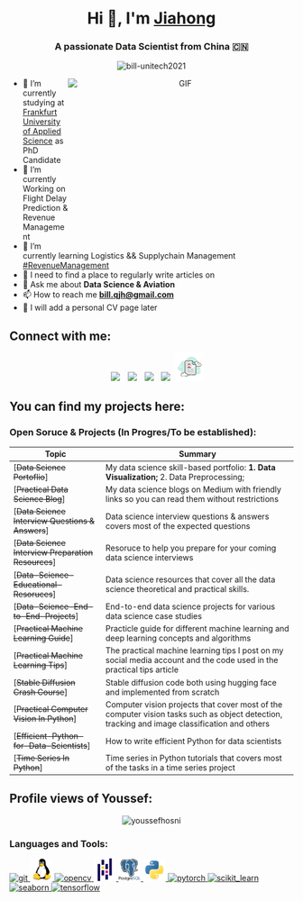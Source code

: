 <h1 align="center">Hi 👋, I'm <a href="https://bill-unitech2021.github.io/Me.io/" target="blank">
Jiahong</a></h1>
<h3 align="center">A passionate Data Scientist from China 🇨🇳</h3>

<p align="center"> <img src="https://komarev.com/ghpvc/?username=bill-unitech2021&label=Profile%20views&color=0e75b6&style=flat" alt="bill-unitech2021" /> </p>

<a target="_blank" align="center">
  <img align="right" top="500" height="300" width="400" alt="GIF" src="https://media.giphy.com/media/SWoSkN6DxTszqIKEqv/giphy.gif">
</a>

- 🔭 I’m currently studying at <a href="https://www.frankfurt-university.de/" target="blank">Frankfurt University of Applied Science</a> as PhD Candidate
- 🌱 I’m currently Working on Flight Delay Prediction & Revenue Management
- 🌱 I’m currently learning Logistics && Supplychain Management <a href="https://github.com/topics/revenue-management" target="blank">#RevenueManagement</a>
- 📝 I need to find a place to regularly write articles on
- 💬 Ask me about **Data Science & Aviation**
- 📫 How to reach me **bill.qjh@gmail.com**
- 📄 I will add a personal CV page later

## Connect with me:

<p align="center">

<div align="center"  class="icons-social" style="margin-left: 10px;">
        <a style="margin-left: 10px;"  target="_blank" href="https://www.linkedin.com/in/jiahong-que-215428258/">
			<img src="https://img.icons8.com/doodle/40/000000/linkedin--v2.png"></a>
        <a style="margin-left: 10px;" target="_blank" href="https://github.com/bill-unitech2021">
		    <img src="https://img.icons8.com/doodle/40/000000/github--v1.png"></a>
        <a style="margin-left: 10px;" target="_blank" href="https://www.instagram.com/bill_qjh1987/">
			<img src="https://img.icons8.com/doodle/40/000000/instagram-new--v2.png"></a>
		<a style="margin-left: 10px;" target="_blank" href="https://www.youtube.com/channel/UCtU_gOiBfRhC-Pi1rJ-fRUA">
			<img src="https://img.icons8.com/doodle/1x/youtube--v2.png" ></a>
		<a style="margin-left: 5px;" target="_blank" href="https://google.com">
			<img src="https://github.com/bill-unitech2021/bill-unitech2021/blob/main/icons8-resume-100.png?raw=true" ></a>
      </div>

</p>

## You can find my projects here:

<h3 align="left"> Open Soruce & Projects (In Progres/To be established):</h3>


| Topic                                              | Summary                                                                                                                                      |
| -------------------------------------------------- | -------------------------------------------------------------------------------------------------------------------------------------------- |
| [~~Data Science Portoflio~~]                       | My data science skill-based portfolio: **1. Data Visualization;** 2. Data Preprocessing;                                                                                                        |
| [~~Practical Data Science Blog~~]                  | My data science blogs on Medium with friendly links so you can read them without restrictions                                                |
| [~~Data Science Interview Questions & Answers~~]   | Data science interview questions & answers covers most of the expected questions                                                             |
| [~~Data Science Interview Preparation Resources~~] | Resoruce to help you prepare for your coming data science interviews                                                                         |
| [~~Data-Science-Educational-Resoruces~~]           | Data science resources that cover all the data science theoretical and practical skills.                                                     |
| [~~Data-Science-End-to-End-Projects~~]             | End-to-end data science projects for various data science case studies                                                                       |
| [~~Practical Machine Learning Guide~~]             | Practicle guide for different machine learning and deep learning concepts and algorithms                                                     |
| [~~Practical Machine Learning Tips~~]              | The practical machine learning tips I post on my social media account and the code used in the practical tips article                        |
| [~~Stable Diffusion Crash Course~~]                | Stable diffusion code both using hugging face and implemented from scratch                                                                   |
| [~~Practical Computer Vision In Python~~]          | Computer vision projects that cover most of the computer vision tasks such as object detection, tracking and image classification and others |
| [~~Efficient-Python-for-Data-Scientists~~]         | How to write efficient Python for data scientists                                                                                            |
| [~~Time Series In Python~~]                        | Time series in Python tutorials that covers most of the tasks in a time series project                                                       |

## Profile views of Youssef:

<p align="center"> <img src="https://komarev.com/ghpvc/?username=youssefhosni&label=Profile%20views&color=0e75b6&style=flat" alt="youssefhosni" /> </p>

<h3 align="left">Languages and Tools:</h3>
<p align="left">  <a href="https://git-scm.com/" target="_blank" rel="noreferrer"> <img src="https://www.vectorlogo.zone/logos/git-scm/git-scm-icon.svg" alt="git" width="40" height="40"/> </a> <a href="https://www.linux.org/" target="_blank" rel="noreferrer"> <img src="https://raw.githubusercontent.com/devicons/devicon/master/icons/linux/linux-original.svg" alt="linux" width="40" height="40"/> </a> <a href="https://opencv.org/" target="_blank" rel="noreferrer"> <img src="https://www.vectorlogo.zone/logos/opencv/opencv-icon.svg" alt="opencv" width="40" height="40"/> </a> <a href="https://pandas.pydata.org/" target="_blank" rel="noreferrer"> <img src="https://raw.githubusercontent.com/devicons/devicon/2ae2a900d2f041da66e950e4d48052658d850630/icons/pandas/pandas-original.svg" alt="pandas" width="40" height="40"/> </a> <a href="https://www.postgresql.org" target="_blank" rel="noreferrer"> <img src="https://raw.githubusercontent.com/devicons/devicon/master/icons/postgresql/postgresql-original-wordmark.svg" alt="postgresql" width="40" height="40"/> </a> <a href="https://www.python.org" target="_blank" rel="noreferrer"> <img src="https://raw.githubusercontent.com/devicons/devicon/master/icons/python/python-original.svg" alt="python" width="40" height="40"/> </a> <a href="https://pytorch.org/" target="_blank" rel="noreferrer"> <img src="https://www.vectorlogo.zone/logos/pytorch/pytorch-icon.svg" alt="pytorch" width="40" height="40"/> </a> <a href="https://scikit-learn.org/" target="_blank" rel="noreferrer"> <img src="https://upload.wikimedia.org/wikipedia/commons/0/05/Scikit_learn_logo_small.svg" alt="scikit_learn" width="40" height="40"/> </a> <a href="https://seaborn.pydata.org/" target="_blank" rel="noreferrer"> <img src="https://seaborn.pydata.org/_images/logo-mark-lightbg.svg" alt="seaborn" width="40" height="40"/> </a> <a href="https://www.tensorflow.org" target="_blank" rel="noreferrer"> <img src="https://www.vectorlogo.zone/logos/tensorflow/tensorflow-icon.svg" alt="tensorflow" width="40" height="40"/> </a> </p>

